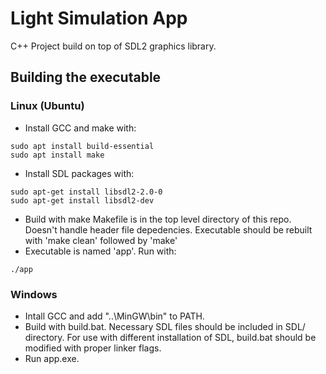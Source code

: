 # Light Simulation App

C++ Project build on top of SDL2 graphics library.

## Building the executable
### Linux (Ubuntu)
* Install GCC and make with:
```
sudo apt install build-essential
sudo apt install make
```
* Install SDL packages with:
```
sudo apt-get install libsdl2-2.0-0
sudo apt-get install libsdl2-dev
```
* Build with make 
Makefile is in the top level directory of this repo. Doesn't handle header file depedencies. Executable should be rebuilt with 'make clean' followed by 'make'
* Executable is named 'app'. Run with:
```
./app
```

### Windows
* Intall GCC and add "..\MinGW\bin" to PATH.
* Build with build.bat. Necessary SDL files should be included in SDL/ directory. For use with different installation of SDL, build.bat should be modified with proper linker flags.
* Run app.exe.
